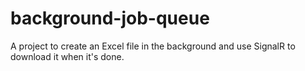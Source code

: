 # background-job-queue
A project to create an Excel file in the background and use SignalR to download it when it's done.
